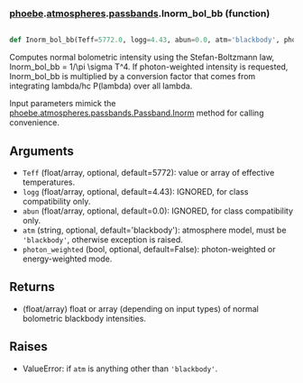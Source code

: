 ### [phoebe](phoebe.md).[atmospheres](phoebe.atmospheres.md).[passbands](phoebe.atmospheres.passbands.md).Inorm_bol_bb (function)


```py

def Inorm_bol_bb(Teff=5772.0, logg=4.43, abun=0.0, atm='blackbody', photon_weighted=False)

```



Computes normal bolometric intensity using the Stefan-Boltzmann law,
Inorm_bol_bb = 1/\pi \sigma T^4. If photon-weighted intensity is
requested, Inorm_bol_bb is multiplied by a conversion factor that
comes from integrating lambda/hc P(lambda) over all lambda.

Input parameters mimick the [phoebe.atmospheres.passbands.Passband.Inorm](phoebe.atmospheres.passbands.Passband.Inorm.md)
method for calling convenience.

Arguments
------------
* `Teff` (float/array, optional, default=5772):  value or array of effective
    temperatures.
* `logg` (float/array, optional, default=4.43): IGNORED, for class
    compatibility only.
* `abun` (float/array, optional, default=0.0): IGNORED, for class
    compatibility only.
* `atm` (string, optional, default='blackbody'): atmosphere model, must be
    `'blackbody'`, otherwise exception is raised.
* `photon_weighted` (bool, optional, default=False): photon-weighted or
    energy-weighted mode.

Returns
---------
* (float/array) float or array (depending on input types) of normal
    bolometric blackbody intensities.

Raises
--------
* ValueError: if `atm` is anything other than `'blackbody'`.

